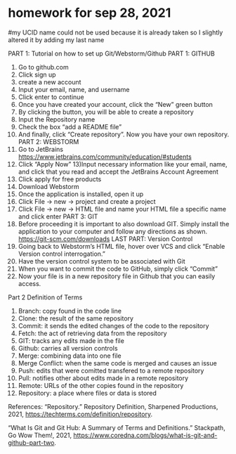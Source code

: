 # homework for sep 28, 2021
#my UCID name could not be used because it is already taken so I slightly altered it by adding my last name

PART 1: Tutorial on how to set up Git/Webstorm/Github
 PART 1: GITHUB
1) Go to github.com
2) Click sign up 
3) create a new account
4) Input your email, name, and username
5) Click enter to continue 
6) Once you have created your account, click the “New” green button
7) By clicking the button, you will be able to create a repository
8) Input the Repository name 
9) Check the box “add a README file”
10) And finally, click “Create repository”. Now you have your own repository.
 PART 2: WEBSTORM
11) Go to JetBrains https://www.jetbrains.com/community/education/#students
 12) Click “Apply Now”
 13)Input necessary information like your email, name, and click that you read and accept the JetBrains Account Agreement
 14) Click apply for free products
 15) Download Webstorm
 16) Once the application is installed, open it up 
 17) Click File -> new -> project and create a project
 18) Click File -> new -> HTML file and name your HTML file a specific name and click enter
PART 3: GIT
 20) Before proceeding it is important to also download GIT. Simply install the application to your computer and follow any directions as shown. https://git-scm.com/downloads
LAST PART: Version Control
 22) Going back to Webstorm’s HTML file, hover over VCS and click “Enable Version control interrogation.”
 23) Have the version control system to be associated with Git
 24) When you want to commit the code to GitHub, simply click “Commit”
 25) Now your file is in a new repository file in Github that you can easily access.


Part 2 Definition of Terms
1) Branch: copy found in the code line
2) Clone: the result of the same repository
3) Commit: it sends the edited changes of the code to the repository
4) Fetch: the act of retrieving data from the repository
5) GIT: tracks any edits made in the file
6) Github: carries all version controls
7) Merge: combining data into one file
8) Merge Conflict: when the same code is merged and causes an issue
9) Push: edits that were comitted transfered to a remote repository
10) Pull: notifies other about edits made in a remote repository
11) Remote: URLs of the other copies found in the repository
12) Repository: a place where files or data is stored





References:
“Repository.” Repository Definition, Sharpened Productions, 2021, https://techterms.com/definition/repository. 

“What Is Git and Git Hub: A Summary of Terms and Definitions.” Stackpath, Go Wow Them!, 2021, https://www.coredna.com/blogs/what-is-git-and-github-part-two. 
